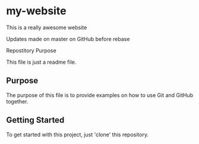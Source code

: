 # my-website

This is a really awesome website

Updates made on master on GitHub before rebase

 Repostitory Purpose

This file is just a readme file.

## Purpose

The purpose of this file is to provide examples 
on how to use Git and GitHub together.


## Getting Started

To get started with this project, just 'clone' this repository.
